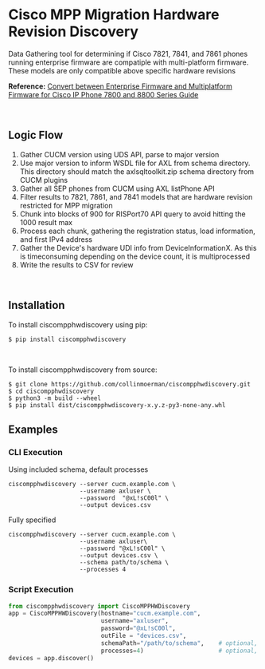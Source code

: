 Cisco MPP Migration Hardware Revision Discovery
=======

Data Gathering tool for determining if Cisco 7821, 7841, and 7861 phones running enterprise firmware are compatiple with multi-platform firmware.  These models are only compatible above specific hardware revisions

**Reference:** 
[Convert between Enterprise Firmware and Multiplatform Firmware for Cisco IP Phone 7800 and 8800 Series Guide](https://www.cisco.com/c/en/us/products/collateral/collaboration-endpoints/unified-ip-phone-7800-series/guide-c07-742786.html)

<br />

## Logic Flow
1. Gather CUCM version using UDS API, parse to major version
2. Use major version to inform WSDL file for AXL from schema directory.  This directory should match the axlsqltoolkit.zip schema directory from CUCM plugins
3. Gather all SEP phones from CUCM using AXL listPhone API
4. Filter results to 7821, 7861, and 7841 models that are hardware revision restricted for MPP migration
5. Chunk into blocks of 900 for RISPort70 API query to avoid hitting the 1000 result max
6. Process each chunk, gathering the registration status, load information, and first IPv4 address
7. Gather the Device's hardware UDI info from DeviceInformationX.  As this is timeconsuming depending on the device count, it is multiprocessed
8. Write the results to CSV for review

<br />

## Installation

To install ciscompphwdiscovery using pip:
``` console
$ pip install ciscompphwdiscovery
```

<br />

To install ciscompphwdiscovery from source:
``` console
$ git clone https://github.com/collinmoerman/ciscompphwdiscovery.git
$ cd ciscompphwdiscovery
$ python3 -m build --wheel
$ pip install dist/ciscompphwdiscovery-x.y.z-py3-none-any.whl
```

## Examples

### CLI Execution
Using included schema, default processes
``` console
ciscompphwdiscovery --server cucm.example.com \
                    --username axluser \
                    --password  "@xL!sC00l" \
                    --output devices.csv
```
Fully specified
``` console
ciscompphwdiscovery --server cucm.example.com \
                    --username axluser\
                    --password "@xL!sC00l" \
                    --output devices.csv \
                    --schema path/to/schema \
                    --processes 4
```
### Script Execution

``` python
from ciscompphwdiscovery import CiscoMPPHWDiscovery
app = CiscoMPPHWDiscovery(hostname="cucm.example.com", 
                          username="axluser", 
                          password="@xL!sC00l",
                          outFile = "devices.csv", 
                          schemaPath="/path/to/schema",    # optional, defaults to package directory
                          processes=4)                     # optional, defaults to 8
devices = app.discover()
```

<br />
